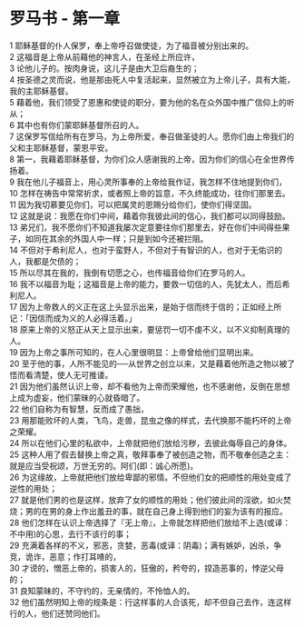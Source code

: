 # 罗马书 - 第一章
  
 1 耶稣基督的仆人保罗，奉上帝呼召做使徒，为了福音被分别出来的。  
 2 这福音是上帝从前藉他的神言人，在圣经上所应许，  
 3 论他儿子的。按肉身说，这儿子是由大卫后裔生的；  
 4 按圣德之灵而说，他是那由死人中复活起来，显然被立为上帝儿子，具有大能，我的主耶稣基督。  
 5 藉着他，我们领受了恩惠和使徒的职分，要为他的名在众外国中推广信仰上的听从；  
 6 其中也有你们蒙耶稣基督所召的人。  
 7 这保罗写信给所有在罗马，为上帝所爱，奉召做圣徒的人。愿你们由上帝我们的父和主耶稣基督，蒙恩平安。  
 8 第一，我藉着耶稣基督，为你们众人感谢我的上帝，因为你们的信心在全世界传扬着。  
 9 我在他儿子福音上，用心灵所事奉的上帝给我作证，我怎样不住地提到你们，  
 10 怎样在祷告中常常祈求，或者照上帝的旨意，不久终能成功，往你们那里去。  
 11 因为我切慕要见你们，可以把属灵的恩赐分给你们，使你们得坚固。  
 12 这就是说：我愿在你们中间，藉着你我彼此间的信心，我们都可以同得鼓励。  
 13 弟兄们，我不愿你们不知道我屡次定意要往你们那里去，好在你们中间得些果子，如同在其余的外国人中一样；只是到如今还被拦阻。  
 14 不但对于希利尼人，也对于蛮野人，不但对于有智识的人，也对于无佑识的人，我都是欠债的；  
 15 所以尽其在我的，我倒有切愿之心，也传福音给你们在罗马的人。  
 16 我不以福音为耻；这福音是上帝的能力，要救一切信的人，先犹太人，而后希利尼人。  
 17 因为上帝救人的义正在这上头显示出来，是始于信而终于信的；正如经上所记：「因信而成为义的人必得活着。」  
 18 原来上帝的义怒正从天上显示出来，要惩罚一切不虔不义，以不义抑制真理的人。  
 19 因为上帝之事所可知的，在人心里很明显：上帝曾给他们显明出来。  
 20 至于他的事，人所不能见的──从世界之创立以来，又是藉着他所造之物以被了悟而看清楚，使人无可推诿。  
 21 因为他们虽然认识上帝，却不看他为上帝而荣耀他，也不感谢他，反倒在思想上成为虚妄，他们蒙昧的心就昏暗了。  
 22 他们自称为有智慧，反而成了愚拙，  
 23 用那能败坏的人类，飞鸟，走兽，昆虫之像的样式，去代换那不能朽坏的上帝之荣耀。  
 24 所以在他们心里的私欲中，上帝就把他们放给污秽，去彼此侮辱自己的身体。  
 25 这种人用了假去替换上帝之真，敬拜事奉了被创造之物，而不敬奉创造之主：就是应当受祝颂，万世无穷的。阿们(即：诚心所愿)。  
 26 为这缘故，上帝就把他们放给卑鄙的邪情。不但他们女的把顺性的用处变成了逆性的用处；  
 27 就是他们男的也是这样，放弃了女的顺性的用处；他们彼此间的淫欲，如火焚烧；男的在男的身上作出羞丑的事，就在自己身上得到他们的妄为该有的报应。  
 28 他们怎样在认识上帝选择了『无上帝』，上帝就怎样把他们放给不上选(或译：不中用)的心思，去行不该行的事；  
 29 充满着各样的不义，邪恶，贪婪，恶毒(或译：阴毒)；满有嫉妒，凶杀，争竞，诡诈，恶意；作打耳喳的，  
 30 才谤的，憎恶上帝的，损害人的，狂傲的，矜夸的，捏造恶事的，悖逆父母的；  
 31 良知蒙昧的，不守约的，无亲情的，不怜恤人的。  
 32 他们虽然明知上帝的规条是：行这样事的人合该死，却不但自己去作，连这样行的人，他们还赞同他们。
